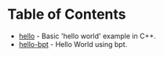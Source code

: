 # Table of Contents

- [hello](/content/week0/examples/hello/README.md) - Basic 'hello world' example in C++.
- [hello-bpt](/content/week0/examples/hello-bpt/README.md) - Hello World using bpt.
